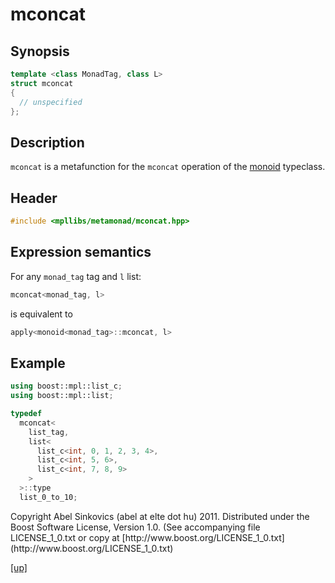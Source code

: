 # mconcat

## Synopsis

```cpp
template <class MonadTag, class L>
struct mconcat
{
  // unspecified
};
```

## Description

`mconcat` is a metafunction for the `mconcat` operation of the
[monoid](monoid.html) typeclass.

## Header

```cpp
#include <mpllibs/metamonad/mconcat.hpp>
```

## Expression semantics

For any `monad_tag` tag and `l` list:

```cpp
mconcat<monad_tag, l>
```

is equivalent to

```cpp
apply<monoid<monad_tag>::mconcat, l>
```

## Example

```cpp
using boost::mpl::list_c;
using boost::mpl::list;

typedef
  mconcat<
    list_tag,
    list<
      list_c<int, 0, 1, 2, 3, 4>,
      list_c<int, 5, 6>,
      list_c<int, 7, 8, 9>
    >
  >::type
  list_0_to_10;
```

<p class="copyright">
Copyright Abel Sinkovics (abel at elte dot hu) 2011.
Distributed under the Boost Software License, Version 1.0.
(See accompanying file LICENSE_1_0.txt or copy at
[http://www.boost.org/LICENSE_1_0.txt](http://www.boost.org/LICENSE_1_0.txt)
</p>

[[up]](reference.html)



